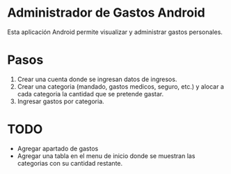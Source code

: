 # Administrador de Gastos Android
Esta aplicación Android permite visualizar y administrar gastos personales.
# Pasos
1. Crear una cuenta donde se ingresan datos de ingresos.
2. Crear una categoria (mandado, gastos medicos, seguro, etc.) y alocar a cada categoria la cantidad que se pretende gastar.
3. Ingresar gastos por categoria. 

# TODO
* Agregar apartado de gastos
* Agregar una tabla en el menu de inicio donde se muestran las categorias con su cantidad restante.
